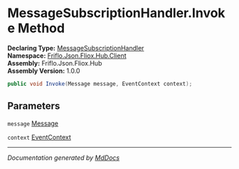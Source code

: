 ﻿<!--  
  <auto-generated>   
    The contents of this file were generated by a tool.  
    Changes to this file may be list if the file is regenerated  
  </auto-generated>   
-->

# MessageSubscriptionHandler.Invoke Method

**Declaring Type:** [MessageSubscriptionHandler](../index.md)  
**Namespace:** [Friflo.Json.Fliox.Hub.Client](../../index.md)  
**Assembly:** Friflo.Json.Fliox.Hub  
**Assembly Version:** 1.0.0

```csharp
public void Invoke(Message message, EventContext context);
```

## Parameters

`message`  [Message](../../Message/index.md)

`context`  [EventContext](../../EventContext/index.md)

___

*Documentation generated by [MdDocs](https://github.com/ap0llo/mddocs)*

